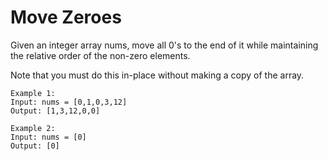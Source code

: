 # Move Zeroes
Given an integer array nums, move all 0's to the end of it while maintaining the relative order of the non-zero elements.

Note that you must do this in-place without making a copy of the array.

    Example 1:
    Input: nums = [0,1,0,3,12]
    Output: [1,3,12,0,0]

    Example 2:
    Input: nums = [0]
    Output: [0]
